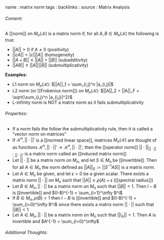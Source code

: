 name : matrix norm
tags : 
backlinks : 
source : Matrix Analysis

###### Content:
A [[norm]] on $M_n(\mathcal{K})$ is a matrix norm if, for all $A,B \in M_n(\mathcal{K})$ the following is true:
- $||A||>0$ if $A \neq 0$  (positivity)
- $||cA|| = |c|||A||$ (homogeneity)
- $||A+B|| \leq ||A||+||B||$ (subadditivity)
- $||AB|| \leq ||A||||B||$ (submultiplicativity)


**Examples:**
- L1 norm on $M_n(\mathcal{K})$: $||A||_1 = \sum_{i,j}^n |a_{i,j}|$
- L2 norm (or [[Frobenius norm]]) on $M_n(\mathcal{K})$: $||A||_2 = ||A||_F = \sqrt{\sum_{i,j}^n |a_{i,j}|^2}$
- L-infinity norm is NOT a matrix norm as it fails submultiplicativity

###### Properties:
- If a norm fails the follow the submultiplicativity rule, then it is called a "vector norm on matrices"
- If $\mathcal{K}^n,||\cdot||'$ is a [[normed linear space]], matrices $M_n(\mathcal{K})$ are thought of as functions $\mathcal{K}^n,||\cdot||' \rightarrow \mathcal{K}^n,||\cdot||'$, then the [[operator norm]] $||\cdot||_{||\cdot||',||\cdot||'}$ is a matrix norm called an [[induced matrix norm]]
- Let $||\cdot||$ be a matrix norm on $M_n$, and let $S \in M_n$ be [[invertible]]. Then for all $A\in M_n$ the norm defined as $||A||_S:=||S^{-1}AS||$ is a matrix norm.
- Let $A \in M_n$ be given, and let $\epsilon > 0$ be a given scalar. There exists a matrix norm $||\cdot||$ on $M_n$ such that $||A|| \leq \rho (A)+\epsilon$ ([[spectral radius]])
- Let $B \in M_n,||\cdot||$ be a matrix norm on $M_n$ such that $||B|| <1$. Then $I-B$ is [[invertible]] and $(I-B)^{-1} = \sum_{i=1}^\infty B^i$
- If $B \in M_n, \rho(B) <1$ then $I-B$ is [[invertible]] and $(I-B)^{-1} = \sum_{i=0}^\infty B^i$ since there exists a matrix norm $||\cdot||$ such that $||B||<1$
- Let $A \in M_n, ||\cdot||$ be a matrix norm on $M_n$ such that $||I_A||<1$. Then $A$ is invertible and $A^{-1} = \sum_{i=0}^\infty$

###### Additional Thoughts:
